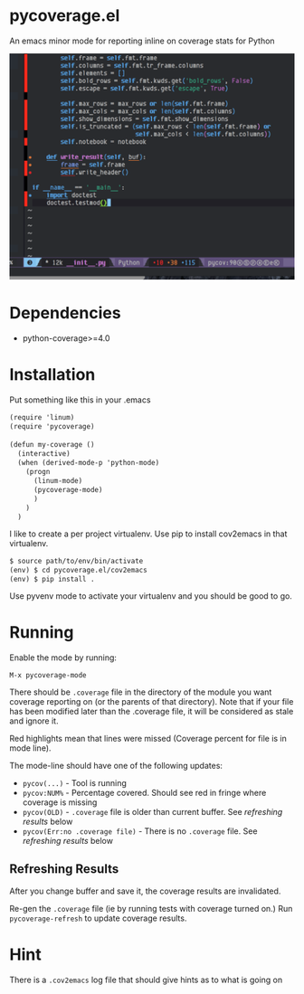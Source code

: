 # pycoverage.el

An emacs minor mode for reporting inline on coverage stats for Python

![Screenshot](screenie.png)

# Dependencies

* python-coverage>=4.0

# Installation

Put something like this in your .emacs

    (require 'linum)
    (require 'pycoverage)

    (defun my-coverage ()
      (interactive)
      (when (derived-mode-p 'python-mode)
        (progn
          (linum-mode)
          (pycoverage-mode)
          )
        )
      )

I like to create a per project virtualenv. Use pip to install cov2emacs
in that virtualenv.

    $ source path/to/env/bin/activate
    (env) $ cd pycoverage.el/cov2emacs
    (env) $ pip install .

Use pyvenv mode to activate your virtualenv and you should be good to go.


# Running

Enable the mode by running:

    M-x pycoverage-mode
   
There should be ``.coverage`` file in the directory of the module you
want coverage reporting on (or the parents of that directory).
Note that if your file has been modified later than the .coverage file, it
will be considered as stale and ignore it.

Red highlights
mean that lines were missed (Coverage percent for file is in mode
line).

The mode-line should have one of the following updates:

* ``pycov(...)`` - Tool is running
* ``pycov:NUM%`` - Percentage covered. Should see red in fringe where coverage is missing
* ``pycov(OLD)`` - ``.coverage`` file is older than current buffer. See *refreshing results* below
* ``pycov(Err:no .coverage file)`` - There is no ``.coverage`` file. See *refreshing results* below

## Refreshing Results

After you change buffer and save it, the coverage results are invalidated.

Re-gen the ``.coverage`` file (ie by running tests with coverage turned on.) Run ``pycoverage-refresh`` to update coverage results.

# Hint

There is a ``.cov2emacs`` log file that should give hints as to what is going on


